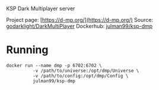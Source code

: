 KSP Dark Multiplayer server

Project page: [https://d-mp.org/](https://d-mp.org/)
Source: [godarklight/DarkMultiPlayer](https://github.com/godarklight/DarkMultiPlayer)
Dockerhub: [julman99/ksp-dmp](https://cloud.docker.com/repository/registry-1.docker.io/julman99/ksp-dmp)

# Running

```
docker run --name dmp -p 6702:6702 \
          -v /path/to/universe:/opt/dmp/Universe \
          -v /path/to/config:/opt/dmp/Config \
          julman99/ksp-dmp
```